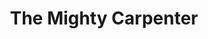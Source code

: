 ---
pid: rs231
title: The Mighty Carpenter
location_transcription: Old City, Carpenter's Hall
coordinates: "[-75.147315870268, 39.948128993081]"
zipcode: 
gen_neighborhood: 
neighborhood: 
outside_phl: 
age: '21'
age_range: 20-29
instagram: 
image_file_name: rs_231.jpg
proposal_transcription: |-
  —> like surfing

  —> Carpenter's tool
topic: Industrial,Technology
topic_summary: 0, 0
type: Other No Form
keywords_other: carpenter
credit: Hoaran
image_labels: 
twitter: 
facebook: 
permalink: "/monuments/rs231/"
layout: item-page
---